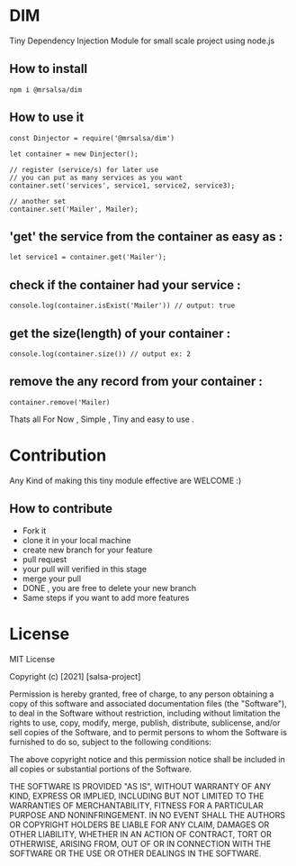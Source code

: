 
# DIM

Tiny Dependency Injection Module for small scale project using node.js

## How to install
```javscript
npm i @mrsalsa/dim
```

## How to use it
```javscript
const Dinjector = require('@mrsalsa/dim')
    
let container = new Dinjector();

// register (service/s) for later use  
// you can put as many services as you want
container.set('services', service1, service2, service3);
    
// another set
container.set('Mailer', Mailer);
```

## 'get' the service from the container as easy as :
```javscript
let service1 = container.get('Mailer');
```

## check if the container had your service :
```javscript
console.log(container.isExist('Mailer')) // output: true
```

## get the size(length) of your container : 
```javscript
console.log(container.size()) // output ex: 2
```
## remove the any record from your container :
```javscript
container.remove('Mailer)
```

Thats all For Now , Simple , Tiny and easy to use .

# Contribution
Any Kind of making this tiny module effective are WELCOME :)

## How to contribute
- Fork it
- clone it in your local machine
- create new branch for your feature
- pull request
- your pull will verified in this stage
- merge your pull
- DONE , you are free to delete your new branch
- Same steps if you want to add more features

# License
MIT License

Copyright (c) [2021] [salsa-project]

Permission is hereby granted, free of charge, to any person obtaining a copy
of this software and associated documentation files (the "Software"), to deal
in the Software without restriction, including without limitation the rights
to use, copy, modify, merge, publish, distribute, sublicense, and/or sell
copies of the Software, and to permit persons to whom the Software is
furnished to do so, subject to the following conditions:

The above copyright notice and this permission notice shall be included in all
copies or substantial portions of the Software.

THE SOFTWARE IS PROVIDED "AS IS", WITHOUT WARRANTY OF ANY KIND, EXPRESS OR
IMPLIED, INCLUDING BUT NOT LIMITED TO THE WARRANTIES OF MERCHANTABILITY,
FITNESS FOR A PARTICULAR PURPOSE AND NONINFRINGEMENT. IN NO EVENT SHALL THE
AUTHORS OR COPYRIGHT HOLDERS BE LIABLE FOR ANY CLAIM, DAMAGES OR OTHER
LIABILITY, WHETHER IN AN ACTION OF CONTRACT, TORT OR OTHERWISE, ARISING FROM,
OUT OF OR IN CONNECTION WITH THE SOFTWARE OR THE USE OR OTHER DEALINGS IN THE
SOFTWARE.